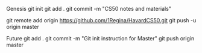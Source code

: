 Genesis
git init
git add .
git commit -m "CS50 notes and materials"

git remote add origin https://github.com/1Regina/HavardCS50.git
git push -u origin master
                
Future
git add .
git commit -m "Git init instruction for Master"
git push origin master